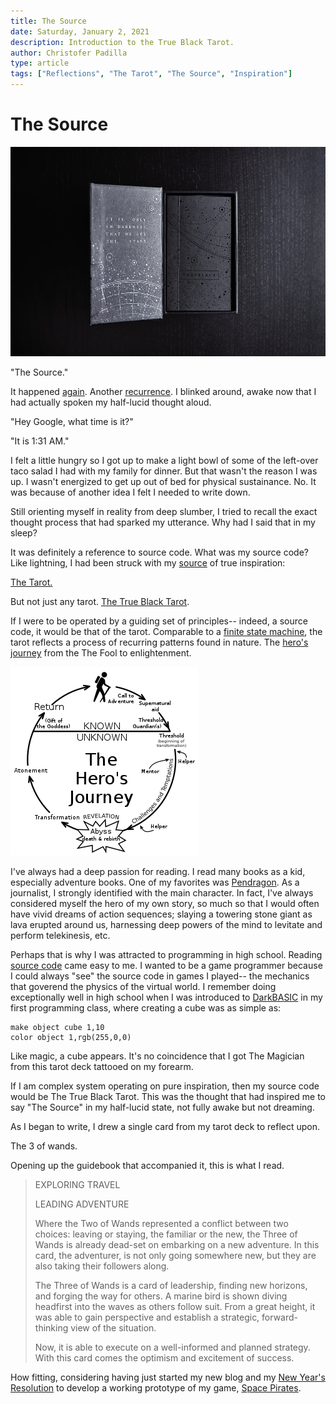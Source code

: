 ```yaml
---
title: The Source
date: Saturday, January 2, 2021
description: Introduction to the True Black Tarot.
author: Christofer Padilla
type: article
tags: ["Reflections", "The Tarot", "The Source", "Inspiration"]
---
```


# The Source

![It is only in darkness that we see the stars](/images/trueblack.jpeg)

"The Source."

It happened [again](./Queries_into_the_4th_state_of_matter.md). Another [recurrence](./A_Remarkable_Coincidence_of_Inspiration.md). I blinked around, awake now that I had actually spoken my half-lucid thought aloud.

"Hey Google, what time is it?"

"It is 1:31 AM."

I felt a little hungry so I got up to make a light bowl of some of the left-over taco salad I had with my family for dinner. But that wasn't the reason I was up. I wasn't energized to get up out of bed for physical sustainance. No. It was because of another idea I felt I needed to write down.

Still orienting myself in reality from deep slumber, I tried to recall the exact thought process that had sparked my utterance. Why had I said that in my sleep?

It was definitely a reference to source code. What was my source code? Like lightning, I had been struck with my [source](/tags.md#The%20Source) of true inspiration:

[The Tarot.](/tags.md#The%20Tarot)

But not just any tarot. [The True Black Tarot](https://trueblacktarot.com/).

If I were to be operated by a guiding set of principles-- indeed, a source code, it would be that of the tarot. Comparable to a [finite state machine](https://smile.amazon.com/Introduction-Theory-Computation-Sipser/dp/8131525295), the tarot reflects a process of recurring patterns found in nature. The [hero's journey](https://en.wikipedia.org/wiki/Hero%27s_journey) from the The Fool to enlightenment.

![The Hero's Journey](/images/theheroesjourney.png)

I've always had a deep passion for reading. I read many books as a kid, especially adventure books. One of my favorites was [Pendragon](https://en.wikipedia.org/wiki/Pendragon:_Journal_of_an_Adventure_through_Time_and_Space). As a journalist, I strongly identified with the main character. In fact, I've always considered myself the hero of my own story, so much so that I would often have vivid dreams of action sequences; slaying a towering stone giant as lava erupted around us, harnessing deep powers of the mind to levitate and perform telekinesis, etc.

Perhaps that is why I was attracted to programming in high school. Reading [source code](/tags.md#The%20Source) came easy to me. I wanted to be a game programmer because I could always "see" the source code in games I played-- the mechanics that goverend the physics of the virtual world. I remember doing exceptionally well in high school when I was introduced to [DarkBASIC](https://www.thegamecreators.com/product/dark-basic-pro-open-source) in my first programming class, where creating a cube was as simple as:

```BASIC
make object cube 1,10
color object 1,rgb(255,0,0)
```

Like magic, a cube appears. It's no coincidence that I got The Magician from this tarot deck tattooed on my forearm.

If I am complex system operating on pure inspiration, then my source code would be The True Black Tarot. This was the thought that had inspired me to say "The Source" in my half-lucid state, not fully awake but not dreaming. 

As I began to write, I drew a single card from my tarot deck to reflect upon.

The 3 of wands.

Opening up the guidebook that accompanied it, this is what I read.

> EXPLORING TRAVEL
>
> LEADING ADVENTURE
>
> Where the Two of Wands represented a conflict between two choices: leaving or staying, the familiar or the new, the Three of Wands is already dead-set on embarking on a new adventure. In this card, the adventurer, is not only going somewhere new, but they are also taking their followers along.
>
> The Three of Wands is a card of leadership, finding new horizons, and forging the way for others. A marine bird is shown diving headfirst into the waves as others follow suit. From a great height, it was able to gain perspective and establish a strategic, forward-thinking view of the situation.
>
> Now, it is able to execute on a well-informed and planned strategy. With this card comes the optimism and excitement of success.

How fitting, considering having just started my new blog and my [New Year's Resolution](./2021_New_Year's_Resolution.md) to develop a working prototype of my game, [Space Pirates](/tags.md#Space%20Pirates).

<TagLinks />
